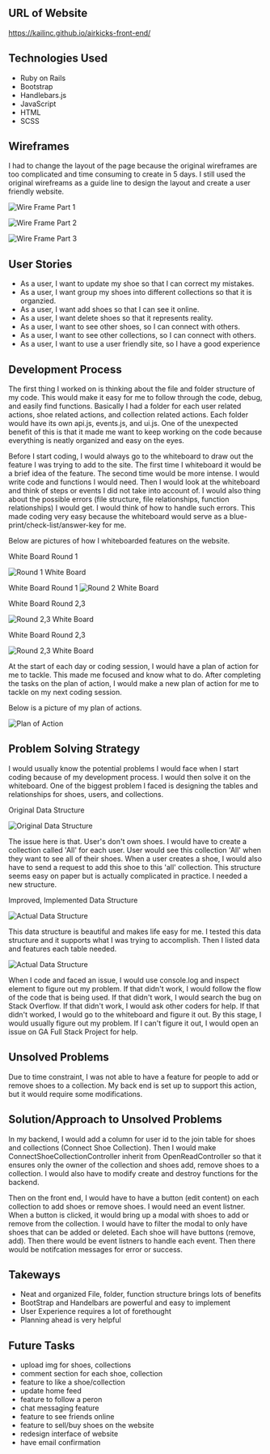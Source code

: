 ## URL of Website

https://kailinc.github.io/airkicks-front-end/

## Technologies Used

-   Ruby on Rails
-   Bootstrap
-   Handlebars.js
-   JavaScript
-   HTML
-   SCSS

## Wireframes

I had to change the layout of the page because the original wireframes are too
complicated and time consuming to create in 5 days. I still used the original
wirefreams as a guide line to design the layout and create a user friendly
website.

![Wire Frame Part 1](https://raw.githubusercontent.com/kailinc/airkicks-front-end/basic/docAssets/wireframes/wireframe1.jpg)

![Wire Frame Part 2](https://raw.githubusercontent.com/kailinc/airkicks-front-end/basic/docAssets/wireframes/wireframe2.jpg)

![Wire Frame Part 3](https://raw.githubusercontent.com/kailinc/airkicks-front-end/basic/docAssets/devProcess/devProcess5.jpg)

## User Stories

-   As a user, I want to update my shoe so that I can correct my mistakes.
-   As a user, I want group my shoes into different collections so that it is organzied.
-   As a user, I want add shoes so that I can see it online.
-   As a user, I want delete shoes so that it represents reality.
-   As a user, I want to see other shoes, so I can connect with others.
-   As a user, I want to see other collections, so I can connect with others.
-   As a user, I want to use a user friendly site, so I have a good experience

## Development Process

The first thing I worked on is thinking about the file and folder structure of
my code. This would make it easy for me to follow through the code, debug, and
easily find functions. Basically I had a folder for each user related actions,
shoe related actions, and collection related actions. Each folder would have its
own api.js, events.js, and ui.js. One of the unexpected benefit of this is that
it made me want to keep working on the code because everything is neatly
organized and easy on the eyes.

Before I start coding, I would always go to the whiteboard to draw out the feature
I was trying to add to the site. The first time I whiteboard it would be a brief
idea of the feature. The second time would be more intense. I would write code
and functions I would need. Then I would look at the whiteboard and think of
steps or events I did not take into account of. I would also thing about the
possible errors (file structure, file relationships, function relationships)
I would get. I would think of how to handle such errors. This made coding very
easy because the whiteboard would serve as a blue-print/check-list/answer-key
for me.

Below are pictures of how I whiteboarded features on the website.

White Board Round 1

![Round 1 White Board](https://raw.githubusercontent.com/kailinc/airkicks-front-end/basic/docAssets/devProcess/devProcess1.jpg)


White Board Round 1
![Round 2 White Board](https://raw.githubusercontent.com/kailinc/airkicks-front-end/basic/docAssets/devProcess/devProcess6.jpg)


White Board Round 2,3

![Round 2,3 White Board](https://raw.githubusercontent.com/kailinc/airkicks-front-end/basic/docAssets/devProcess/devProcess3.jpg)

White Board Round 2,3

![Round 2,3 White Board](https://raw.githubusercontent.com/kailinc/airkicks-front-end/basic/docAssets/devProcess/devProcess4.jpg)


At the start of each day or coding session, I would have a plan of action for me
to tackle. This made me focused and know what to do. After completing the tasks
on the plan of action, I would make a new plan of action for me to tackle on my
next coding session.

Below is a picture of my plan of actions.

![Plan of Action](https://raw.githubusercontent.com/kailinc/airkicks-front-end/basic/docAssets/devProcess/devProcess2.jpg)

## Problem Solving Strategy

I would usually know the potential problems I would face when I start
coding because of my development process. I would then solve it on the whiteboard.
One of the biggest problem I faced is designing the tables and relationships
for shoes, users, and collections.

Original Data Structure

![Original Data Structure](https://raw.githubusercontent.com/kailinc/airkicks-front-end/basic/docAssets/problemSolving/ps1.jpg)

The issue here is that. User's don't own shoes. I would have to create a collection
called 'All' for each user. User would see this collection 'All' when they want
to see all of their shoes. When a user creates a shoe, I would also have to send
a request to add this shoe to this 'all' collection. This structure seems easy
on paper but is actually complicated in practice. I needed a new structure.


Improved, Implemented Data Structure

![Actual Data Structure](https://raw.githubusercontent.com/kailinc/airkicks-front-end/basic/docAssets/problemSolving/ps2.jpg)

This data structure is beautiful and makes life easy for me. I tested this data
structure and it supports what I was trying to accomplish. Then I listed data
and features each table needed.

![Actual Data Structure](https://raw.githubusercontent.com/kailinc/airkicks-front-end/basic/docAssets/problemSolving/ps4.jpg)

When I code and faced an issue, I would use console.log and inspect element to
figure out my problem. If that didn't work, I would follow the flow of the code
that is being used. If that didn't work, I would search the bug on Stack Overflow.
If that didn't work, I would ask other coders for help. If that didn't worked,
I would go to the whiteboard and figure it out. By this stage, I would usually
figure out my problem. If I can't figure it out, I would open an issue on GA
Full Stack Project for help.

## Unsolved Problems

Due to time constraint, I was not able to have a feature for people to add or
remove shoes to a collection. My back end is set up to support this action, but
it would require some modifications.

## Solution/Approach to Unsolved Problems

  In my backend, I would add a column for user id to the join table for shoes and
collections (Connect Shoe Collection). Then I would make
ConnectShoeCollectionController inherit from OpenReadController so that it
ensures only the owner of the collection and shoes add, remove shoes to a
collection. I would also have to modify create and destroy functions for
the backend.

  Then on the front end, I would have to have a button (edit content) on each
collection to add shoes or remove shoes. I would need an event listner. When a
button is clicked, it would bring up a modal with shoes to add or remove
from the collection. I would have to filter the modal to only have shoes that
can be added or deleted. Each shoe will have buttons (remove, add). Then there
would be event listners to handle each event. Then there would be notifcation
messages for error or success.


## Takeways
-   Neat and organized File, folder, function structure brings lots of benefits
-   BootStrap and Handelbars are powerful and easy to implement
-   User Experience requires a lot of forethought
-   Planning ahead is very helpful

## Future Tasks

-   upload img for shoes, collections
-   comment section for each shoe, collection
-   feature to like a shoe/collection
-   update home feed
-   feature to follow a peron
-   chat messaging feature
-   feature to see friends online
-   feature to sell/buy shoes on the website
-   redesign interface of website
-   have email confirmation
